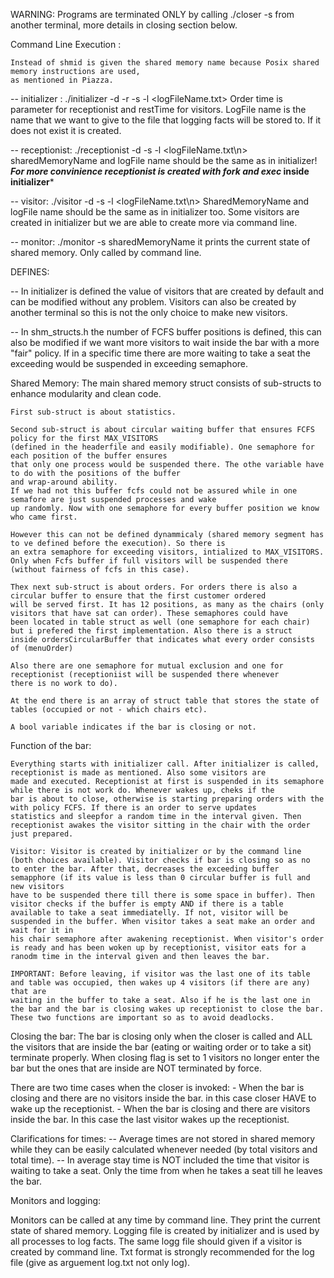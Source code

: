 
WARNING: Programs are terminated ONLY by calling ./closer -s <sharedMemoryName> from another terminal, more
details in closing section below.

Command Line Execution :
    
    Instead of shmid is given the shared memory name because Posix shared memory instructions are used,
    as mentioned in Piazza.

 -- initializer : ./initializer -d <orderTime> -r <restTime> -s <sharedMemoryName> -l <logFileName.txt>
    Order time is parameter for receptionist and restTime for visitors. LogFile name is the name that
    we want to give to the file that logging facts will be stored to. If it does not exist it is created.
 
 -- receptionist: ./receptionist -d <orderTime> -s <sharedMemoryName> -l <logFileName.txt\n>
    sharedMemoryName and logFile name should be the same as in initializer! 
    ***For more convinience receptionist is created with fork and exec* inside initializer***
 
 -- visitor: ./visitor -d <restTime> -s <sharedMemoryName> -l <logFileName.txt\n>
    SharedMemoryName and logFile name should be the same as in initializer too.
    Some visitors are created in initializer but we are able to create more via command line.
 
 -- monitor: ./monitor -s sharedMemoryName
    it prints the current state of shared memory. Only called by command line.

DEFINES:
 
 -- In initializer is defined the value of visitors that are created by default and can be modified without 
    any problem. Visitors can also be created by another terminal so this is not the only choice to make new visitors.

 -- In shm_structs.h the number of FCFS buffer positions is defined, this can also be modified if we want more
    visitors to wait inside the bar with a more "fair" policy. If in a specific time there are more waiting
    to take a seat the exceeding would be suspended in exceeding semaphore.



Shared Memory:
    The main shared memory struct consists of sub-structs to enhance modularity and clean code.

    First sub-struct is about statistics.

    Second sub-struct is about circular waiting buffer that ensures FCFS policy for the first MAX_VISITORS
    (defined in the headerfile and easily modifiable). One semaphore for each position of the buffer ensures
    that only one process would be suspended there. The othe variable have to do with the positions of the buffer
    and wrap-around ability.
    If we had not this buffer fcfs could not be assured while in one semafore are just suspended processes and wake
    up randomly. Now with one semaphore for every buffer position we know who came first.
    
    However this can not be defined dynammicaly (shared memory segment has to ve defined before the execution). So there is
    an extra semaphore for exceeding visitors, intialized to MAX_VISITORS. Only when Fcfs buffer if full visitors will be suspended there
    (without fairness of fcfs in this case).

    Thex next sub-struct is about orders. For orders there is also a circular buffer to ensure that the first customer ordered
    will be served first. It has 12 positions, as many as the chairs (only visitors that have sat can order). These semaphores could have
    been located in table struct as well (one semaphore for each chair) but i prefered the first implementation. Also there is a struct
    inside ordersCircularBuffer that indicates what every order consists of (menuOrder)

    Also there are one semaphore for mutual exclusion and one for receptionist (receptioniist will be suspended there whenever
    there is no work to do).

    At the end there is an array of struct table that stores the state of tables (occupied or not - which chairs etc).

    A bool variable indicates if the bar is closing or not.



Function of the bar:

    Everything starts with initializer call. After initializer is called, receptionist is made as mentioned. Also some visitors are
    made and executed. Receptionist at first is suspended in its semaphore while there is not work do. Whenever wakes up, cheks if the 
    bar is about to close, otherwise is starting preparing orders with the with policy FCFS. If there is an order to serve updates 
    statistics and sleepfor a random time in the interval given. Then receptionist awakes the visitor sitting in the chair with the order
    just prepared.

    Visitor: Visitor is created by initializer or by the command line (both choices available). Visitor checks if bar is closing so as no
    to enter the bar. After that, decreases the exceeding buffer semapphore (if its value is less than 0 circular buffer is full and new visitors
    have to be suspended there till there is some space in buffer). Then visitor checks if the buffer is empty AND if there is a table 
    available to take a seat immediatelly. If not, visitor will be suspended in the buffer. When visitor takes a seat make an order and wait for it in 
    his chair semaphore after awakening receptionist. When visitor's order is ready and has been woken up by receptionist, visitor eats for a 
    ranodm time in the interval given and then leaves the bar.
    
    IMPORTANT: Before leaving, if visitor was the last one of its table and table was occupied, then wakes up 4 visitors (if there are any) that are 
    waiting in the buffer to take a seat. Also if he is the last one in the bar and the bar is closing wakes up receptionist to close the bar.
    These two functions are important so as to avoid deadlocks.
   

Closing the bar:
   The bar is closing only when the closer is called and ALL the visitors that are inside the bar (eating or waiting order or to take a sit) 
   terminate properly. When closing flag is set to 1 visitors no longer enter the bar but the ones that are inside are NOT terminated by force.

   There are two time cases when the closer is invoked:
      - When the bar is closing and there are no visitors inside the bar. in this case closer HAVE to wake up the receptionist.
      - When the bar is closing and there are visitors inside the bar. In this case the last visitor wakes up the receptionist.

Clarifications for times:
 -- Average times are not stored in shared memory while they can be easily calculated whenever needed (by total visitors and total time).
 -- In average stay time is NOT included the time that visitor is waiting to take a seat. Only the time from when he takes a seat till he leaves the bar.


Monitors and logging: 

   Monitors can be called at any time by command line. They print the current state of shared memory. Logging file is created by initializer 
   and is used by all processes to log facts. The same logg file should given if a visitor is created by command line. Txt format is strongly 
   recommended for the log file (give as arguement log.txt not only log).
